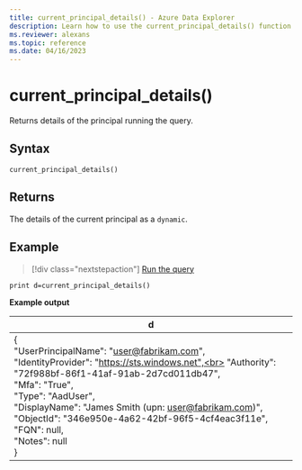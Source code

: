 ```yaml
---
title: current_principal_details() - Azure Data Explorer
description: Learn how to use the current_principal_details() function to return the details of the principal running the query. 
ms.reviewer: alexans
ms.topic: reference
ms.date: 04/16/2023
---
```

# current_principal_details()

Returns details of the principal running the query.

## Syntax

`current_principal_details()`

## Returns

The details of the current principal as a `dynamic`.

## Example

> [!div class="nextstepaction"]
> <a href="https://dataexplorer.azure.com/clusters/help/databases/Samples?query=H4sIAAAAAAAAAysoyswrUUixTS4tKkrNK4kvAPKTMwsSc+JTUksSM3OKNTQBdsrI5yMAAAA=" target="_blank">Run the query</a>

```kusto
print d=current_principal_details()
```

**Example output**

|d|
|---|
|{<br>  "UserPrincipalName": "user@fabrikam.com",<br>  "IdentityProvider": "https://sts.windows.net",<br>  "Authority": "72f988bf-86f1-41af-91ab-2d7cd011db47",<br>  "Mfa": "True",<br>  "Type": "AadUser",<br>  "DisplayName": "James Smith (upn: user@fabrikam.com)",<br>  "ObjectId": "346e950e-4a62-42bf-96f5-4cf4eac3f11e",<br>  "FQN": null,<br>  "Notes": null<br>}|
